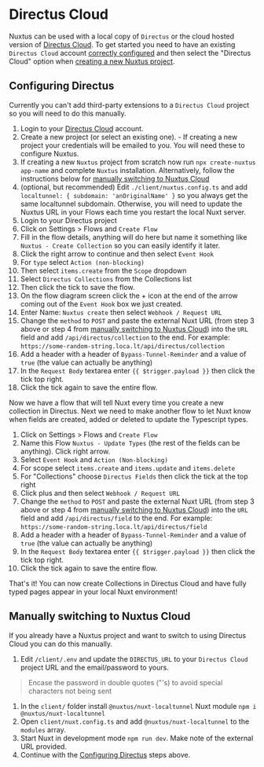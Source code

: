 # Directus Cloud

Nuxtus can be used with a local copy of `Directus` or the cloud hosted version of [Directus Cloud](https://directus.cloud/). To get started you need to have an existing `Directus Cloud` account [correctly configured](#configuring-directus) and then select the "Directus Cloud" option when [creating a new Nuxtus project](README.md#new-project).

## Configuring Directus

Currently you can't add third-party extensions to a `Directus Cloud` project so you will need to do this manually.

1. Login to your [Directus Cloud](https://directus.cloud/) account.
2. Create a new project (or select an existing one). - If creating a new project your credentials will be emailed to you. You will need these to configure Nuxtus.
3. If creating a new `Nuxtus` project from scratch now run `npx create-nuxtus app-name` and complete `Nuxtus` installation. Alternatively, follow the instructions below for [manually switching to Nuxtus Cloud](#manually-switching-to-nuxtus-cloud)
4. (optional, but recommended) Edit `./client/nuxtus.config.ts` and add `localtunnel: { subdomain: 'anOriginalName' }` so you always get the same localtunnel subdomain. Otherwise, you will need to update the Nuxtus URL in your Flows each time you restart the local Nuxt server.
5. Login to your Directus project
6. Click on Settings > Flows and `Create Flow`
7. Fill in the flow details, anything will do here but name it something like `Nuxtus - Create Collection` so you can easily identify it later.
8. Click the right arrow to continue and then select `Event Hook`
9. For `type` select `Action (non-blocking)`
10. Then select `items.create` from the `Scope` dropdown
11. Select `Directus Collections` from the Collections list
12. Then click the tick to save the flow.
13. On the flow diagram screen click the + icon at the end of the arrow coming out of the `Event Hook` box we just created.
14. Enter Name: `Nuxtus create` then select `Webhook / Request URL`
15. Change the `method` to `POST` and paste the external Nuxt URL (from step 3 above or step 4 from [manually switching to Nuxtus Cloud](#manually-switching-to-nuxtus-cloud)) into the `URL` field and add `/api/directus/collection` to the end. For example: `https://some-random-string.loca.lt/api/directus/collection`
16. Add a header with a header of `Bypass-Tunnel-Reminder` and a value of `true` (the value can actually be anything)
17. In the `Request Body` textarea enter `{{ $trigger.payload }}` then click the tick top right.
18. Click the tick again to save the entire flow.

Now we have a flow that will tell Nuxt every time you create a new collection in Directus. Next we need to make another flow to let Nuxt know when fields are created, added or deleted to update the Typescript types.

1. Click on Settings > Flows and `Create Flow`
2. Name this Flow `Nuxtus - Update Types` (the rest of the fields can be anything). Click right arrow.
3. Select `Event Hook` and `Action (Non-blocking)`
4. For scope select `items.create` and `items.update` and `items.delete`
5. For "Collections" choose `Directus Fields` then click the tick at the top right
6. Click plus and then select `Webhook / Request URL`
7. Change the `method` to `POST` and paste the external Nuxt URL (from step 3 above or step 4 from [manually switching to Nuxtus Cloud](#manually-switching-to-nuxtus-cloud)) into the `URL` field and add `/api/directus/field` to the end. For example: `https://some-random-string.loca.lt/api/directus/field`
8. Add a header with a header of `Bypass-Tunnel-Reminder` and a value of `true` (the value can actually be anything)
9. In the `Request Body` textarea enter `{{ $trigger.payload }}` then click the tick top right.
10. Click the tick again to save the entire flow.

That's it! You can now create Collections in Directus Cloud and have fully typed pages appear in your local Nuxt environment!

## Manually switching to Nuxtus Cloud

If you already have a Nuxtus project and want to switch to using Directus Cloud you can do this manually.

1. Edit `/client/.env` and update the `DIRECTUS_URL` to your `Directus Cloud` project URL and the email/password to yours.
> Encase the password in double quotes ("'s) to avoid special characters not being sent
1. In the `client/` folder install `@nuxtus/nuxt-localtunnel` Nuxt module `npm i @nuxtus/nuxt-localtunnel`
2. Open `client/nuxt.config.ts` and add `@nuxtus/nuxt-localtunnel` to the `modules` array.
3. Start Nuxt in development mode `npm run dev`. Make note of the external URL provided.
4. Continue with the [Configuring Directus](#configuring-directus) steps above.